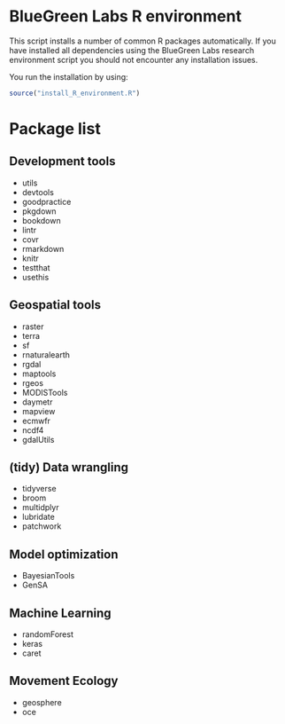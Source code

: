 # BlueGreen Labs R environment

This script installs a number of common R packages automatically. If you have installed all dependencies using the BlueGreen Labs research environment script you should not encounter any installation issues.

You run the installation by using:

```r
source("install_R_environment.R")
```
# Package list

## Development tools

- utils
- devtools
- goodpractice
- pkgdown
- bookdown
- lintr
- covr
- rmarkdown
- knitr
- testthat
- usethis

## Geospatial tools

- raster
- terra
- sf
- rnaturalearth
- rgdal
- maptools
- rgeos
- MODISTools
- daymetr
- mapview
- ecmwfr
- ncdf4
- gdalUtils

## (tidy) Data wrangling

- tidyverse
- broom
- multidplyr
- lubridate
- patchwork

## Model optimization

- BayesianTools
- GenSA
  
## Machine Learning

- randomForest
- keras
- caret

## Movement Ecology

- geosphere
- oce


